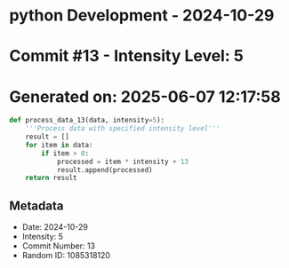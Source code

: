 ﻿# python Development - 2024-10-29
# Commit #13 - Intensity Level: 5
# Generated on: 2025-06-07 12:17:58
```python
def process_data_13(data, intensity=5):
    '''Process data with specified intensity level'''
    result = []
    for item in data:
        if item > 0:
            processed = item * intensity + 13
            result.append(processed)
    return result
```
## Metadata
- Date: 2024-10-29
- Intensity: 5
- Commit Number: 13
- Random ID: 1085318120
